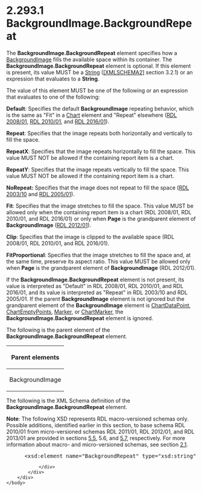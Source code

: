 <html dir="LTR" xmlns:mshelp="http://msdn.microsoft.com/mshelp" xmlns:ddue="http://ddue.schemas.microsoft.com/authoring/2003/5" xmlns:xlink="http://www.w3.org/1999/xlink" xmlns:tool="http://www.microsoft.com/tooltip">
    <head>
        <meta http-equiv="Content-Type" content="text/html; CHARSET=utf-8"></meta>
        <meta name="save" content="history"></meta>
        <title>2.293.1 BackgroundImage.BackgroundRepeat</title>
        <xml>
            <mshelp:toctitle title="2.293.1 BackgroundImage.BackgroundRepeat"></mshelp:toctitle>
            <mshelp:rltitle title="[MS-RDL]: BackgroundImage.BackgroundRepeat"></mshelp:rltitle>
            <mshelp:keyword index="A" term="ddda78c1-41fa-4f6f-8338-75e87ec31483"></mshelp:keyword>
            <mshelp:attr name="DCSext.ContentType" value="open specification"></mshelp:attr>
            <mshelp:attr name="AssetID" value="ddda78c1-41fa-4f6f-8338-75e87ec31483"></mshelp:attr>
            <mshelp:attr name="TopicType" value="kbRef"></mshelp:attr>
            <mshelp:attr name="DCSext.Title" value="[MS-RDL]: BackgroundImage.BackgroundRepeat" />
        </xml>
    </head>
    <body>
        <div id="header">
            <h1 class="heading">2.293.1 BackgroundImage.BackgroundRepeat</h1>
        </div>
        <div id="mainSection">
            <div id="mainBody">
                <div id="allHistory" class="saveHistory"></div>
                <div id="sectionSection0" class="section" name="collapseableSection">
                    

<p>The <b>BackgroundImage.BackgroundRepeat</b> element
specifies how a <a href="b3c5d73d-2f29-4b32-9846-d077a22588bf.htm">BackgroundImage</a>
fills the available space within its container. The <b>BackgroundImage.BackgroundRepeat</b>
element is optional. If this element is present, its value MUST be a <a href="1ed81ef3-a683-45e3-aaad-bd2bbe71bc3d.htm">String</a> (<a href="https://go.microsoft.com/fwlink/?LinkId=90610">[XMLSCHEMA2]</a> section
3.2.1) or an expression that evaluates to a <b>String</b>. </p>

<p>The value of this element MUST be one of the following or an
expression that evaluates to one of the following: </p>

<p><b>Default</b>: Specifies the default <b>BackgroundImage</b>
repeating behavior, which is the same as &quot;Fit&quot; in a <a href="b0ab5524-7eb2-47a7-a4d3-230f5c8c5526.htm">Chart</a> element and
&quot;Repeat&quot; elsewhere (<a href="1e855f94-4617-47e4-b89e-0856c6cb420f.htm">RDL 2008/01</a>, <a href="3428e690-a348-4ec7-8a6a-8efb42d2cdee.htm">RDL 2010/01</a>, and <a href="52ce3983-2bfc-4e72-9359-42aaf5fe4509.htm">RDL 2016/01</a>).</p>

<p><b>Repeat</b>: Specifies that the image repeats both
horizontally and vertically to fill the space.</p>

<p><b>RepeatX</b>: Specifies that the image repeats
horizontally to fill the space. This value MUST NOT be allowed if the
containing report item is a chart.</p>

<p><b>RepeatY</b>: Specifies that the image repeats
vertically to fill the space. This value MUST NOT be allowed if the containing
report item is a chart.</p>

<p><b>NoRepeat:</b> Specifies that the image does not
repeat to fill the space (<a href="a7e2ad00-07c8-4f6d-80ab-3ad55df7b233.htm">RDL 2003/10</a>
and <a href="3ebe2912-4958-4832-b391-cad1f5e13338.htm">RDL 2005/01</a>).</p>

<p><b>Fit</b>: Specifies that the image stretches to
fill the space. This value MUST be allowed only when the containing report item
is a chart (RDL 2008/01, RDL 2010/01, and RDL 2016/01) or only
when <b>Page</b> is the grandparent element of <b>BackgroundImage</b> (<a href="f165fb82-3c5a-4369-961c-128de233638c.htm">RDL 2012/01</a>).</p>

<p><b>Clip</b>: Specifies that the image is clipped to
the available space (RDL 2008/01, RDL 2010/01, and RDL 2016/01).</p>

<p><b>FitProportional</b>: Specifies that the image
stretches to fill the space and, at the same time, preserve its aspect ratio.
This value MUST be allowed only when <b>Page</b> is the grandparent element of <b>BackgroundImage</b>
(RDL 2012/01).</p>

<p>If the <b>BackgroundImage.BackgroundRepeat</b> element is
not present, its value is interpreted as &quot;Default&quot; in
RDL 2008/01, RDL 2010/01, and RDL 2016/01, and its value is
interpreted as &quot;Repeat&quot; in RDL 2003/10 and RDL 2005/01. If
the parent <b>BackgroundImage</b> element is not ignored but the grandparent
element of the <b>BackgroundImage</b> element is <a href="86cf2a9b-4610-4ffe-8fff-16480a7bf6a4.htm">ChartDataPoint</a>, <a href="63318796-2f97-45e4-bd8c-8926255308c7.htm">ChartEmptyPoints</a>, <a href="be8e5c58-4bc9-4311-997b-f11e66f40cc2.htm">Marker</a>, or <a href="82987908-050f-4a6d-a8be-d6cc28a34d62.htm">ChartMarker</a>, the <b>BackgroundImage.BackgroundRepeat</b>
element is ignored.</p>

<p>The following is the parent element of the <b>BackgroundImage.BackgroundRepeat</b>
element.</p>

<table>
 <thead>
  <tr>
   <th>
   <p>Parent elements</p>
   </th>
  </tr>
 </thead>
 <tr>
  <td>
  <p>BackgroundImage</p>
  </td>
 </tr>
</table>

<p>The following is the XML Schema definition of the <b>BackgroundImage.BackgroundRepeat</b>
element.</p>

<p><b>Note</b>: The following XSD represents RDL
macro-versioned schemas only. Possible additions, identified earlier in this
section, to base schema RDL 2010/01 from micro-versioned schemas RDL 2011/01,
RDL 2012/01, and RDL 2013/01 are provided in sections <a href="bf2bab1a-b608-4bcc-b718-1cc1baa9579c.htm">5.5</a>, 5.6, and <a href="c5c219b8-4b13-4c49-9c86-6a07aab39823.htm">5.7</a>, respectively. For
more information about macro- and micro-versioned schemas, see section <a href="ae14822f-9553-45f1-bacc-c0a1cbb484fb.htm">2.1</a>.</p>

<dl>
<dd>
<div><pre> &lt;xsd:element name=&quot;BackgroundRepeat&quot; type=&quot;xsd:string&quot; minOccurs=&quot;0&quot; /&gt;
</pre></div>
</dd></dl>


                </div>
            </div>
        </div>
    </body>
</html>